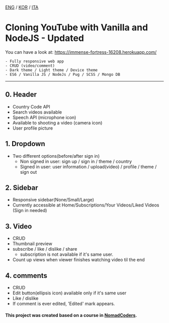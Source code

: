 [ENG](README.md) / [KOR](README.ko-KR.md) / [ITA](README.it-IT.md)

# Cloning YouTube with Vanilla and NodeJS - Updated

You can have a look at: https://immense-fortress-16208.herokuapp.com/

```
- Fully responsive web app
- CRUD (video/comment)
- Dark theme / Light theme / Device theme
- ES6 / Vanilla JS / NodeJs / Pug / SCSS / Mongo DB
```

---

## 0. Header

- Country Code API
- Search videos available
- Speech API (microphone icon)
- Available to shooting a video (camera icon)
- User profile picture

## 1. Dropdown

- Two different options(before/after sign in)
  - Non signed in user: sign up / sign in / theme / country
  - Signed in user: user information / upload(video) / profile / theme / sign out

## 2. Sidebar

- Responsive sidebar(None/Small/Large)
- Currently accessible at Home/Subscriptions/Your Videos/Liked Videos (Sign in needed)

## 3. Video

- CRUD
- Thumbnail preview
- subscribe / like / dislike / share
  - subscription is not available if it's same user.
- Count up views when viewer finishes watching video til the end

## 4. comments

- CRUD
- Edit button(ellipsis icon) available only if it's same user
- Like / dislike
- If comment is ever edited, 'Edited' mark appears.

#### This project was created based on a course in [NomadCoders](nomadcoders.co).
